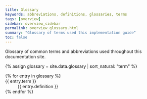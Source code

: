 ```yaml
---
title: Glossary
keywords: abbreviations, definitions, glossaries, terms
tags: [overview]
sidebar: overview_sidebar
permalink: overview_glossary.html
summary: "Glossary of terms used this implementation guide"
toc: false
---
```


Glossary of common terms and abbreviations used throughout this documentation site.

{% assign glossary = site.data.glossary | sort_natural: "term" %}

<dl>
{% for entry in glossary %}
<dt markdown="0">{{ entry.term }}</dt>
<dd markdown="1">
{{ entry.definition }}
</dd>
{% endfor %}
</dl>

<script>
	$(function() {
        anchors.add('dt');
	});
</script>
